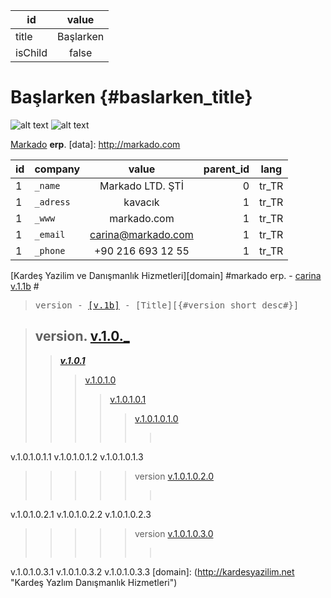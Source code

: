 <MTMarkdownOptions output='raw'>

| id | value |
| ------------- |:-------------: |
| title | Başlarken|
| isChild | false |

# Başlarken {#baslarken_title}

![alt text][logo]
![alt text][logo2]

[logo]: http://kardesyazilim.net/kardes_yazilim_transparent.png "Kardeş Yazılım Danışmanlık Hizmetleri"
[logo2]: http://kardesyazilim.net/markado.png "Kardeş Yazılım Danışmanlık Hizmetleri"
 

[Markado](http://markado.com) **erp**.
[data]: http://markado.com

| id       | company        | value          | parent_id | lang |
| ------------- |:------------- |:-------------:| -------------:| :-------------:|
| 1 | `_name`      |  Markado LTD. ŞTİ| 0 | tr_TR | 
| 1 | `_adress`     | kavacık      | 1 | tr_TR |
| 1 | `_www`     | markado.com      | 1 | tr_TR |
| 1 | `_email`     | carina@markado.com     | 1 | tr_TR |
| 1 | `_phone`     | +90 216 693 12 55     | 1 | tr_TR |





[Kardeş Yazilim ve Danışmanlık Hizmetleri][domain]
#markado erp. - [carina v.1.1b](_push/v.1.1.b.md) #



><pre>version - <a href="/_push/" title="Carina Erp v.1b">[v.1b]</a> - [Title][{#version_short_desc#}]</pre>


>## version. [v.1.0._](/_push/v.1.0.md "v.1.0")
>>[***v.1.0.1***](/_push/v.1.0.1.md)
>>>[v.1.0.1.0](/_push/v.1.0.1.0.md)
>>>>[v.1.0.1.0.1](/_push/v.1.0.1.0.1.md)
>>>>>[v.1.0.1.0.1.0]()
>>>>>><pre>
<a herf="/_push/.md/">v.1.0.1.0.1.1</a>
<a herf="/_push/.md/">v.1.0.1.0.1.2</a>
<a herf="/_push/.md/">v.1.0.1.0.1.3</a>
</pre>

>>>>> version [v.1.0.1.0.2.0]() 
>>>>>><pre>
<a herf="/_push/">v.1.0.1.0.2.1</a>
<a herf="/_push/">v.1.0.1.0.2.2</a>
<a herf="/_push/">v.1.0.1.0.2.3</a>
</pre>

>>>>> version [v.1.0.1.0.3.0]() 
>>>>>><pre>
<a herf="/_push/">v.1.0.1.0.3.1</a>
<a herf="/_push/">v.1.0.1.0.3.2</a>
<a herf="/_push/">v.1.0.1.0.3.3</a>
</pre>
[domain]: (http://kardesyazilim.net "Kardeş Yazlım Danışmanlık Hizmetleri")


</MTMarkdownOptions>